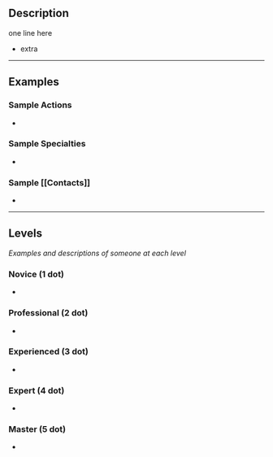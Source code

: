 ## Description

one line here
- extra

---

## Examples

### Sample Actions

- 

### Sample Specialties

- 

### Sample [[Contacts]]

- 

---

## Levels

_Examples and descriptions of someone at each level_

### Novice (1 dot)

- 

### Professional (2 dot)

- 

### Experienced (3 dot)

- 

### Expert (4 dot)

- 

### Master (5 dot)

- 

